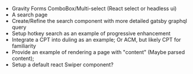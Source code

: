 - Gravity Forms ComboBox/Multi-select (React select or headless ui)
- A search page
- Create/Refine the search component with more detailed gatsby graphql query
- Setup hotkey search as an example of progressive enhancement
- Integrate a CPT into duling as an example; Or ACM, but likely CPT for familiarity
- Provide an example of rendering a page with "content" (Maybe parsed content);
- Setup a default react Swiper component?
